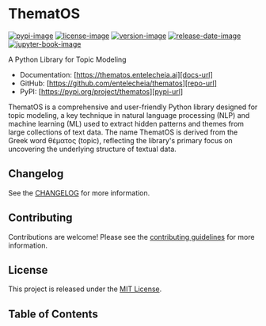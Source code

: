 # ThematOS

[![pypi-image]][pypi-url]
[![license-image]][license-url]
[![version-image]][release-url]
[![release-date-image]][release-url]
[![jupyter-book-image]][docs-url]

<!-- Links: -->
[hyperfast python template]: https://github.com/entelecheia/hyperfast-python-template

[pypi-image]: https://img.shields.io/pypi/v/thematos
[license-image]: https://img.shields.io/github/license/entelecheia/thematos
[license-url]: https://github.com/entelecheia/thematos/blob/main/LICENSE
[version-image]: https://img.shields.io/github/v/release/entelecheia/thematos?sort=semver
[release-date-image]: https://img.shields.io/github/release-date/entelecheia/thematos
[release-url]: https://github.com/entelecheia/thematos/releases
[jupyter-book-image]: https://jupyterbook.org/en/stable/_images/badge.svg

[repo-url]: https://github.com/entelecheia/thematos
[pypi-url]: https://pypi.org/project/thematos
[docs-url]: https://thematos.entelecheia.ai
[changelog]: https://github.com/entelecheia/thematos/blob/main/CHANGELOG.md
[contributing guidelines]: https://github.com/entelecheia/thematos/blob/main/CONTRIBUTING.md
<!-- Links: -->

A Python Library for Topic Modeling

- Documentation: [https://thematos.entelecheia.ai][docs-url]
- GitHub: [https://github.com/entelecheia/thematos][repo-url]
- PyPI: [https://pypi.org/project/thematos][pypi-url]

ThematOS is a comprehensive and user-friendly Python library designed for topic modeling, a key technique in natural language processing (NLP) and machine learning (ML) used to extract hidden patterns and themes from large collections of text data. The name ThematOS is derived from the Greek word θέματος (topic), reflecting the library's primary focus on uncovering the underlying structure of textual data.



## Changelog

See the [CHANGELOG] for more information.

## Contributing

Contributions are welcome! Please see the [contributing guidelines] for more information.

## License

This project is released under the [MIT License][license-url].


## Table of Contents

```{tableofcontents}
```
